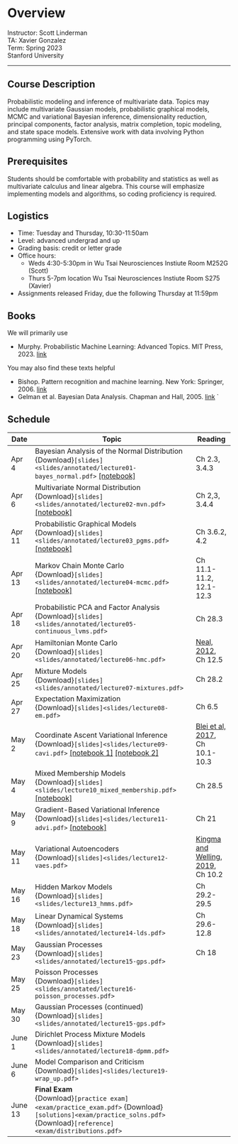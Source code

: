 # Overview
Instructor: Scott Linderman <br>
TA: Xavier Gonzalez <br>
Term: Spring 2023 <br>
Stanford University

---

## Course Description
Probabilistic modeling and inference of multivariate data. Topics may include multivariate Gaussian models, probabilistic graphical models, MCMC and variational Bayesian inference, dimensionality reduction, principal components, factor analysis, matrix completion, topic modeling, and state space models. Extensive work with data involving Python programming using PyTorch.

## Prerequisites
Students should be comfortable with probability and statistics as well as multivariate calculus and linear algebra. This course will emphasize implementing models and algorithms, so coding proficiency is required.

## Logistics
- Time: Tuesday and Thursday, 10:30-11:50am
- Level: advanced undergrad and up
- Grading basis: credit or letter grade
- Office hours:
  - Weds 4:30-5:30pm in Wu Tsai Neurosciences Instiute Room M252G (Scott)
  - Thurs 5-7pm location Wu Tsai Neurosciences Instiute Room S275 (Xavier)
- Assignments released Friday, due the following Thursday at 11:59pm

## Books
We will primarily use
- Murphy. Probabilistic Machine Learning: Advanced Topics. MIT Press, 2023. [link](https://probml.github.io/pml-book/book2.html)

You may also find these texts helpful
- Bishop. Pattern recognition and machine learning. New York: Springer, 2006. [link](https://www.microsoft.com/en-us/research/uploads/prod/2006/01/Bishop-Pattern-Recognition-and-Machine-Learning-2006.pdf)
- Gelman et al. Bayesian Data Analysis. Chapman and Hall, 2005. [link](http://www.stat.columbia.edu/~gelman/book/)
`
## Schedule

| Date   | Topic | Reading |
| ------ | ----- | ------- |
| Apr 4  | Bayesian Analysis of the Normal Distribution <br> {Download}`[slides]<slides/annotated/lecture01-bayes_normal.pdf>` [[notebook]](notebooks/01_bayes_normal.ipynb) | Ch 2.3, 3.4.3 |
| Apr 6  | Multivariate Normal Distribution <br> {Download}`[slides]<slides/annotated/lecture02-mvn.pdf>` [[notebook]](notebooks/02_mvn.ipynb)| Ch 2,3, 3.4.4 |
| Apr 11 | Probabilistic Graphical Models <br> {Download}`[slides]<slides/annotated/lecture03_pgms.pdf>` [[notebook]](notebooks/03_hier_gauss.ipynb) | Ch 3.6.2, 4.2 |
| Apr 13 | Markov Chain Monte Carlo <br> {Download}`[slides]<slides/annotated/lecture04-mcmc.pdf>` [[notebook]](notebooks/04_mcmc.ipynb) | Ch 11.1-11.2, 12.1-12.3 |
| Apr 18 | Probabilistic PCA and Factor Analysis <br> {Download}`[slides]<slides/annotated/lecture05-continuous_lvms.pdf>` | Ch 28.3 |
| Apr 20 | Hamiltonian Monte Carlo <br> {Download}`[slides]<slides/annotated/lecture06-hmc.pdf>` | [Neal, 2012](https://arxiv.org/abs/1206.1901), Ch 12.5 |
| Apr 25 | Mixture Models <br> {Download}`[slides]<slides/annotated/lecture07-mixtures.pdf>`  | Ch 28.2 |
| Apr 27 | Expectation Maximization <br> {Download}`[slides]<slides/lecture08-em.pdf>` | Ch 6.5 |
| May 2  | Coordinate Ascent Variational Inference <br> {Download}`[slides]<slides/lecture09-cavi.pdf>` [[notebook 1]](notebooks/09_cavi_gmm.ipynb) [[notebook 2]](notebooks/09_cavi_nix.ipynb) | [Blei et al, 2017](https://www.tandfonline.com/doi/full/10.1080/01621459.2017.1285773), Ch 10.1-10.3 |
| May 4  | Mixed Membership Models <br> {Download}`[slides]<slides/lecture10_mixed_membership.pdf>` [[notebook]](notebooks/10_cavi_lda.ipynb) |  Ch 28.5|
| May 9  | Gradient-Based Variational Inference <br> {Download}`[slides]<slides/lecture11-advi.pdf>` [[notebook]](notebooks/11_advi_nix.ipynb) | Ch 21|
| May 11 | Variational Autoencoders <br> {Download}`[slides]<slides/lecture12-vaes.pdf>` | [Kingma and Welling, 2019](https://arxiv.org/pdf/1906.02691.pdf), Ch 10.2|
| May 16 | Hidden Markov Models <br> {Download}`[slides]<slides/lecture13_hmms.pdf>` | Ch 29.2-29.5 |
| May 18 | Linear Dynamical Systems <br> {Download}`[slides]<slides/annotated/lecture14-lds.pdf>` | Ch 29.6-12.8 |
| May 23 | Gaussian Processes <br> {Download}`[slides]<slides/annotated/lecture15-gps.pdf>`| Ch 18 |
| May 25 | Poisson Processes <br> {Download}`[slides]<slides/annotated/lecture16-poisson_processes.pdf>` | |
| May 30 | Gaussian Processes (continued) <br> {Download}`[slides]<slides/annotated/lecture15-gps.pdf>` | |
| June 1 | Dirichlet Process Mixture Models <br> {Download}`[slides]<slides/annotated/lecture18-dpmm.pdf>`| |
| June 6 | Model Comparison and Criticism <br> {Download}`[slides]<slides/lecture19-wrap_up.pdf>`| |
| June 13 | **Final Exam** <br> {Download}`[practice exam]<exam/practice_exam.pdf>` {Download}`[solutions]<exam/practice_solns.pdf>` {Download}`[reference]<exam/distributions.pdf>` | |